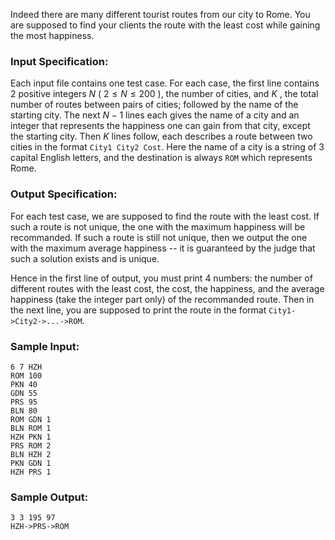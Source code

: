 <!-- Title
All Roads Lead to Rome (30)
-->
Indeed there are many different tourist routes from our city to Rome. You are
supposed to find your clients the route with the least cost while gaining the
most happiness.

### Input Specification:

Each input file contains one test case. For each case, the first line contains
2 positive integers $N$ ( $2\le N\le 200$ ), the number of cities, and $K$ ,
the total number of routes between pairs of cities; followed by the name of
the starting city. The next $N-1$ lines each gives the name of a city and an
integer that represents the happiness one can gain from that city, except the
starting city. Then $K$ lines follow, each describes a route between two
cities in the format `City1 City2 Cost`. Here the name of a city is a string
of 3 capital English letters, and the destination is always `ROM` which
represents Rome.

### Output Specification:

For each test case, we are supposed to find the route with the least cost. If
such a route is not unique, the one with the maximum happiness will be
recommanded. If such a route is still not unique, then we output the one with
the maximum average happiness -- it is guaranteed by the judge that such a
solution exists and is unique.

Hence in the first line of output, you must print 4 numbers: the number of
different routes with the least cost, the cost, the happiness, and the average
happiness (take the integer part only) of the recommanded route. Then in the
next line, you are supposed to print the route in the format
`City1->City2->...->ROM`.

### Sample Input:

```
6 7 HZH
ROM 100
PKN 40
GDN 55
PRS 95
BLN 80
ROM GDN 1
BLN ROM 1
HZH PKN 1
PRS ROM 2
BLN HZH 2
PKN GDN 1
HZH PRS 1
```

### Sample Output:

```
3 3 195 97
HZH->PRS->ROM
```
